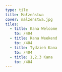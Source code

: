```yaml
---
type: tile
title: Małżeństwa
cover: malzenstwa.jpg
tiles:
  - title: Kana Welcome
    to: /404
  - title: Kana Weekend
    to: /404
  - title: Tydzień Kana
    to: /404
  - title: 1,2,3 Kana
    to: /404
---
```

